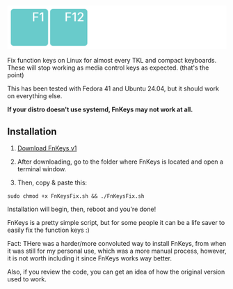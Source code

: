 ![FnKeys Logo](https://github.com/ivandfx/fnkeys/blob/main/fnkeys_logo.png?raw=true)

Fix function keys on Linux for almost every TKL and compact keyboards. These will stop working as media control keys as expected. (that's the point)

This has been tested with Fedora 41 and Ubuntu 24.04, but it should work on everything else.

**If your distro doesn't use systemd, FnKeys may not work at all.**

## Installation
1. [Download FnKeys v1](https://github.com/ivandfx/fnkeys/releases/download/v1/FnKeysFix.sh)

2. After downloading, go to the folder where FnKeys is located and open a terminal window.

3. Then, copy & paste this:

```
sudo chmod +x FnKeysFix.sh && ./FnKeysFix.sh
```

Installation will begin, then, reboot and you're done!

FnKeys is a pretty simple script, but for some people it can be a life saver to easily fix the function keys :)

Fact: THere was a harder/more convoluted way to install FnKeys, from when it was still for my personal use, which was a more manual process, however, it is not worth including it since FnKeys works way better.

Also, if you review the code, you can get an idea of ​​how the original version used to work.
